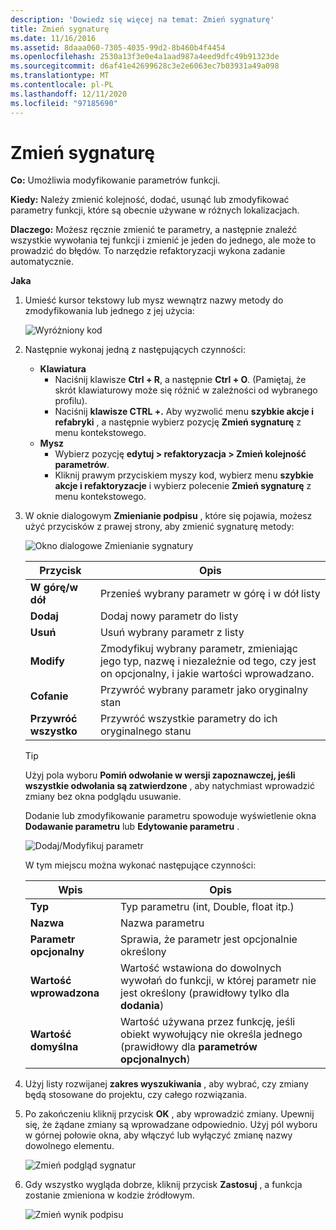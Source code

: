 ```yaml
---
description: 'Dowiedz się więcej na temat: Zmień sygnaturę'
title: Zmień sygnaturę
ms.date: 11/16/2016
ms.assetid: 8daaa060-7305-4035-99d2-8b460b4f4454
ms.openlocfilehash: 2530a13f3e0e4a1aad987a4eed9dfc49b91323de
ms.sourcegitcommit: d6af41e42699628c3e2e6063ec7b03931a49a098
ms.translationtype: MT
ms.contentlocale: pl-PL
ms.lasthandoff: 12/11/2020
ms.locfileid: "97185690"
---
```

# <a name="change-signature"></a>Zmień sygnaturę

**Co:** Umożliwia modyfikowanie parametrów funkcji.

**Kiedy:** Należy zmienić kolejność, dodać, usunąć lub zmodyfikować parametry funkcji, które są obecnie używane w różnych lokalizacjach.

**Dlaczego:** Możesz ręcznie zmienić te parametry, a następnie znaleźć wszystkie wywołania tej funkcji i zmienić je jeden do jednego, ale może to prowadzić do błędów.  To narzędzie refaktoryzacji wykona zadanie automatycznie.

**Jaka**

1. Umieść kursor tekstowy lub mysz wewnątrz nazwy metody do zmodyfikowania lub jednego z jej użycia:

   ![Wyróżniony kod](images/changesignature_highlight.png)

1. Następnie wykonaj jedną z następujących czynności:
   * **Klawiatura**
     * Naciśnij klawisze **Ctrl + R**, a następnie **Ctrl + O**.  (Pamiętaj, że skrót klawiaturowy może się różnić w zależności od wybranego profilu).
     * Naciśnij **klawisze CTRL +.** Aby wyzwolić menu **szybkie akcje i refabryki** , a następnie wybierz pozycję **Zmień sygnaturę** z menu kontekstowego.
   * **Mysz**
     * Wybierz pozycję **edytuj > refaktoryzacja > Zmień kolejność parametrów**.
     * Kliknij prawym przyciskiem myszy kod, wybierz menu **szybkie akcje i refaktoryzacje** i wybierz polecenie **Zmień sygnaturę** z menu kontekstowego.

1. W oknie dialogowym **Zmienianie podpisu** , które się pojawia, możesz użyć przycisków z prawej strony, aby zmienić sygnaturę metody:

   ![Okno dialogowe Zmienianie sygnatury](images/changesignature_dialog.png)

   | Przycisk | Opis
   | ------ | ---
   | **W górę/w dół**    | Przenieś wybrany parametr w górę i w dół listy
   | **Dodaj**        | Dodaj nowy parametr do listy
   | **Usuń**     | Usuń wybrany parametr z listy
   | **Modify**     | Zmodyfikuj wybrany parametr, zmieniając jego typ, nazwę i niezależnie od tego, czy jest on opcjonalny, i jakie wartości wprowadzano.
   | **Cofanie**     | Przywróć wybrany parametr jako oryginalny stan
   | **Przywróć wszystko** | Przywróć wszystkie parametry do ich oryginalnego stanu

   > [!TIP]
   > Użyj pola wyboru **Pomiń odwołanie w wersji zapoznawczej, jeśli wszystkie odwołania są zatwierdzone** , aby natychmiast wprowadzić zmiany bez okna podglądu usuwanie.

   Dodanie lub zmodyfikowanie parametru spowoduje wyświetlenie okna **Dodawanie parametru** lub **Edytowanie parametru** .

   ![Dodaj/Modyfikuj parametr](images/changesignature_addmodify.png)

   W tym miejscu można wykonać następujące czynności:

   | Wpis | Opis
   | ----- | ---
   | **Typ**               | Typ parametru (int, Double, float itp.)
   | **Nazwa**               | Nazwa parametru
   | **Parametr opcjonalny** | Sprawia, że parametr jest opcjonalnie określony
   | **Wartość wprowadzona**     | Wartość wstawiona do dowolnych wywołań do funkcji, w której parametr nie jest określony (prawidłowy tylko dla **dodania**)
   | **Wartość domyślna**      | Wartość używana przez funkcję, jeśli obiekt wywołujący nie określa jednego (prawidłowy dla **parametrów opcjonalnych**)

1. Użyj listy rozwijanej **zakres wyszukiwania** , aby wybrać, czy zmiany będą stosowane do projektu, czy całego rozwiązania.

1. Po zakończeniu kliknij przycisk **OK** , aby wprowadzić zmiany.  Upewnij się, że żądane zmiany są wprowadzane odpowiednio.  Użyj pól wyboru w górnej połowie okna, aby włączyć lub wyłączyć zmianę nazwy dowolnego elementu.

   ![Zmień podgląd sygnatur](images/changesignature_preview.png)

1. Gdy wszystko wygląda dobrze, kliknij przycisk **Zastosuj** , a funkcja zostanie zmieniona w kodzie źródłowym.

   ![Zmień wynik podpisu](images/changesignature_result.png)
